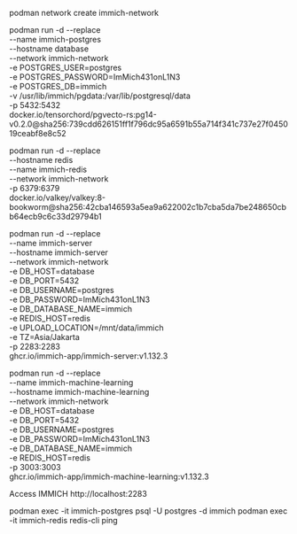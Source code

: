 podman network create immich-network

podman run -d --replace \
  --name immich-postgres \
  --hostname database \
  --network immich-network \
  -e POSTGRES_USER=postgres \
  -e POSTGRES_PASSWORD=ImMich431onL1N3 \
  -e POSTGRES_DB=immich \
  -v /usr/lib/immich/pgdata:/var/lib/postgresql/data \
  -p 5432:5432 \
  docker.io/tensorchord/pgvecto-rs:pg14-v0.2.0@sha256:739cdd626151ff1f796dc95a6591b55a714f341c737e27f045019ceabf8e8c52

podman run -d --replace \
  --hostname redis \
  --name immich-redis \
  --network immich-network \
  -p 6379:6379 \
  docker.io/valkey/valkey:8-bookworm@sha256:42cba146593a5ea9a622002c1b7cba5da7be248650cbb64ecb9c6c33d29794b1 

podman run -d --replace \
  --name immich-server \
  --hostname immich-server \
  --network immich-network \
  -e DB_HOST=database \
  -e DB_PORT=5432 \
  -e DB_USERNAME=postgres \
  -e DB_PASSWORD=ImMich431onL1N3 \
  -e DB_DATABASE_NAME=immich \
  -e REDIS_HOST=redis \
  -e UPLOAD_LOCATION=/mnt/data/immich \
  -e TZ=Asia/Jakarta \
  -p 2283:2283 \
  ghcr.io/immich-app/immich-server:v1.132.3

podman run -d --replace \
  --name immich-machine-learning \
  --hostname immich-machine-learning \
  --network immich-network \
  -e DB_HOST=database \
  -e DB_PORT=5432 \
  -e DB_USERNAME=postgres \
  -e DB_PASSWORD=ImMich431onL1N3 \
  -e DB_DATABASE_NAME=immich \
  -e REDIS_HOST=redis \
  -p 3003:3003 \
  ghcr.io/immich-app/immich-machine-learning:v1.132.3


Access IMMICH
http://localhost:2283

podman exec -it immich-postgres psql -U postgres -d immich
podman exec -it immich-redis redis-cli ping
